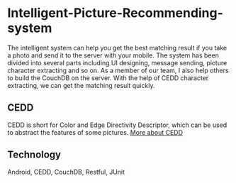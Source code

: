 # Intelligent-Picture-Recommending-system
The intelligent system can help you get the best matching result if you take a photo and send it to the server with your mobile. The system has been divided into several parts including UI designing, message sending, picture character extracting and so on. 
As a member of our team, I also help others to build the CouchDB on the server. 
With the help of CEDD character extracting, we can get the matching result quickly.

## CEDD 
CEDD is short for Color and Edge Directivity Descriptor, which can be used to abstract the features of some pictures. 
[More about CEDD](http://orpheus.ee.duth.gr/anaktisi/pdfs/CEDD.pdf)

## Technology
Android, CEDD, CouchDB, Restful, JUnit
